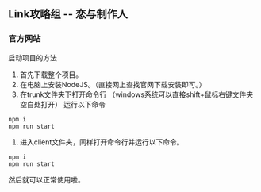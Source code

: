 ## Link攻略组 -- 恋与制作人 
### 官方网站

启动项目的方法
1. 首先下载整个项目。
1. 在电脑上安装NodeJS。（直接网上查找官网下载安装即可。）
1. 在trunk文件夹下打开命令行
  （windows系统可以直接shift+鼠标右键文件夹空白处打开）
  运行以下命令
  ```
  npm i
  npm run start
  ```
1. 进入client文件夹，同样打开命令行并运行以下命令。
  ```
  npm i
  npm run start
  ```
  
然后就可以正常使用啦。
